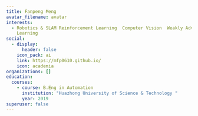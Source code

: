 ```yaml
---
title: Fanpeng Meng
avatar_filename: avatar
interests:
  - Robotics & SLAM Reinforcement Learning  Computer Vision  Weakly Advised
    Learning
social:
  - display:
      header: false
    icon_pack: ai
    link: https://mfp0610.github.io/
    icon: academia
organizations: []
education:
  courses:
    - course: B.Eng in Automation
      institution: "Huazhong University of Science & Technology "
      year: 2019
superuser: false
---
```

